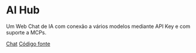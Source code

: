 # AI Hub

Um Web Chat de IA com conexão a vários modelos mediante API Key e com suporte a MCPs. 

<a href="https://nicolasmafra.github.io/ai-hub/chat">Chat</a>
<a href="https://github.com/nicolasmafra/ai-hub">Código fonte</a>
